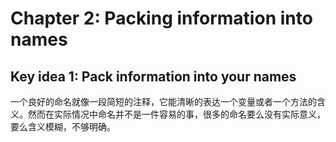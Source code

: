 # Chapter 2: Packing information into names
## Key idea 1: Pack information into your names
一个良好的命名就像一段简短的注释，它能清晰的表达一个变量或者一个方法的含义。然而在实际情况中命名并不是一件容易的事，很多的命名要么没有实际意义，要么含义模糊，不够明确。
